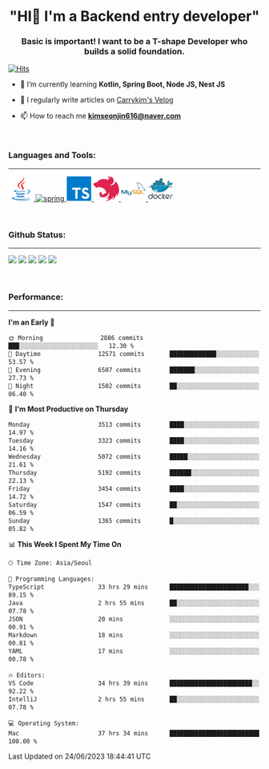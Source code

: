 <h1 align="center">"HI👋 I'm a Backend entry developer" </h1>
<h3 align="center">Basic is important! I want to be a T-shape Developer who builds a solid foundation.</h3>

[![Hits](https://hits.seeyoufarm.com/api/count/incr/badge.svg?url=https%3A%2F%2Fgithub.com%2Fgimseonjin&count_bg=%2318BFE5&title_bg=%23555555&icon=ko-fi.svg&icon_color=%23E7E7E7&title=hits&edge_flat=false)](https://hits.seeyoufarm.com)

- 🌱 I’m currently learning **Kotlin, Spring Boot, Node JS, Nest JS**

- 📝 I regularly write articles on [Carrykim's Velog](https://velog.io/@carrykim)

- 📫 How to reach me **kimseonjin616@naver.com**

<br/>

<h3 align="left">Languages and Tools:</h3>

***

<p align="left"> 
 <a href="https://www.java.com" target="_blank" rel="noreferrer"> <img src="https://raw.githubusercontent.com/devicons/devicon/master/icons/java/java-original.svg" alt="java" width="10%" height="10%"/> </a>
 <a href="https://spring.io/" target="_blank" rel="noreferrer"> <img src="https://www.vectorlogo.zone/logos/springio/springio-icon.svg" alt="spring" width="10%" height="10%"/> </a>
  <a href="https://www.typescriptlang.org/" target="_blank" rel="noreferrer"> <img src="https://raw.githubusercontent.com/devicons/devicon/master/icons/typescript/typescript-original.svg" alt="typescript" width="10%" height="10%"/> </a>
<a href="https://nestjs.com/" target="_blank" rel="noreferrer"> <img src="https://raw.githubusercontent.com/devicons/devicon/master/icons/nestjs/nestjs-plain.svg" alt="nestjs" width="10%" height="10%"/> </a> 
<a href="https://www.mysql.com/" target="_blank" rel="noreferrer"> <img src="https://raw.githubusercontent.com/devicons/devicon/master/icons/mysql/mysql-original-wordmark.svg" alt="mysql" width="10%" height="10%"/>  </a>
 <a href="https://www.docker.com/" target="_blank" rel="noreferrer"> <img src="https://raw.githubusercontent.com/devicons/devicon/master/icons/docker/docker-original-wordmark.svg" alt="docker" width="10%" height="10%"/> </a>
 </p>
</p>

<br/>

<h3 align="left">Github Status:</h3>

***

![](http://github-profile-summary-cards.vercel.app/api/cards/profile-details?username=gimseonjin&theme=nord_bright)
![](http://github-profile-summary-cards.vercel.app/api/cards/repos-per-language?username=gimseonjin&theme=nord_bright)
![](http://github-profile-summary-cards.vercel.app/api/cards/most-commit-language?username=gimseonjin&theme=nord_bright)
![](http://github-profile-summary-cards.vercel.app/api/cards/stats?username=gimseonjin&theme=nord_bright)
![](http://github-profile-summary-cards.vercel.app/api/cards/productive-time?username=gimseonjin&theme=nord_bright&utcOffset=8)


<br/>

<h3 align="left">Performance:</h3>

***

<!--START_SECTION:waka-->
**I'm an Early 🐤** 

```text
🌞 Morning                2886 commits        ███░░░░░░░░░░░░░░░░░░░░░░   12.30 % 
🌆 Daytime                12571 commits       █████████████░░░░░░░░░░░░   53.57 % 
🌃 Evening                6507 commits        ███████░░░░░░░░░░░░░░░░░░   27.73 % 
🌙 Night                  1502 commits        ██░░░░░░░░░░░░░░░░░░░░░░░   06.40 % 
```
📅 **I'm Most Productive on Thursday** 

```text
Monday                   3513 commits        ████░░░░░░░░░░░░░░░░░░░░░   14.97 % 
Tuesday                  3323 commits        ████░░░░░░░░░░░░░░░░░░░░░   14.16 % 
Wednesday                5072 commits        █████░░░░░░░░░░░░░░░░░░░░   21.61 % 
Thursday                 5192 commits        ██████░░░░░░░░░░░░░░░░░░░   22.13 % 
Friday                   3454 commits        ████░░░░░░░░░░░░░░░░░░░░░   14.72 % 
Saturday                 1547 commits        ██░░░░░░░░░░░░░░░░░░░░░░░   06.59 % 
Sunday                   1365 commits        █░░░░░░░░░░░░░░░░░░░░░░░░   05.82 % 
```


📊 **This Week I Spent My Time On** 

```text
🕑︎ Time Zone: Asia/Seoul

💬 Programming Languages: 
TypeScript               33 hrs 29 mins      ██████████████████████░░░   89.15 % 
Java                     2 hrs 55 mins       ██░░░░░░░░░░░░░░░░░░░░░░░   07.78 % 
JSON                     20 mins             ░░░░░░░░░░░░░░░░░░░░░░░░░   00.91 % 
Markdown                 18 mins             ░░░░░░░░░░░░░░░░░░░░░░░░░   00.81 % 
YAML                     17 mins             ░░░░░░░░░░░░░░░░░░░░░░░░░   00.78 % 

🔥 Editors: 
VS Code                  34 hrs 39 mins      ███████████████████████░░   92.22 % 
IntelliJ                 2 hrs 55 mins       ██░░░░░░░░░░░░░░░░░░░░░░░   07.78 % 

💻 Operating System: 
Mac                      37 hrs 34 mins      █████████████████████████   100.00 % 
```


 Last Updated on 24/06/2023 18:44:41 UTC
<!--END_SECTION:waka-->

<div align="center">
  

